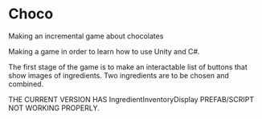 # Choco
Making an incremental game about chocolates

Making a game in order to learn how to use Unity and C#.

The first stage of the game is to make an interactable list of buttons that show images of ingredients. Two ingredients are to be chosen and combined.


THE CURRENT VERSION HAS IngredientInventoryDisplay PREFAB/SCRIPT NOT WORKING PROPERLY.
